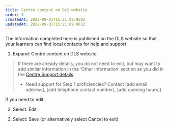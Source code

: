 ```yaml
---
title: Centre content on DLS website​
order: 3
createdAt: 2022-09-01T15:21:09.959Z
updatedAt: 2022-09-01T15:21:09.963Z
---
```

The information completed here is published on the DLS website so that your learners can find local contacts for help and support​

1. Expand: Centre content on DLS website​

> If there are already details, you do not need to edit, but may want to add similar information in the ‘Other information’ section as you did in the [Centre Support details](/user-guide/centremanager/02-centre-management/configuring-centre-details/edit-centre-details):​
>
> - Need support for Step 1 proficiencies? Contact [add email address], [add telephone contact number], [add opening hours])​

If you need to edit:​

2. Select: Edit ​

3. Select: Save (or alternatively select Cancel to exit)​
